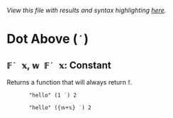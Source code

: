 *View this file with results and syntax highlighting [here](https://mlochbaum.github.io/BQN/help/constant.html).*

# Dot Above (`˙`)

## `𝔽˙ 𝕩`, `𝕨 𝔽˙ 𝕩`: Constant

Returns a function that will always return `𝕗`.

           "hello" (1 ˙) 2

           "hello" ({𝕨+𝕩} ˙) 2
